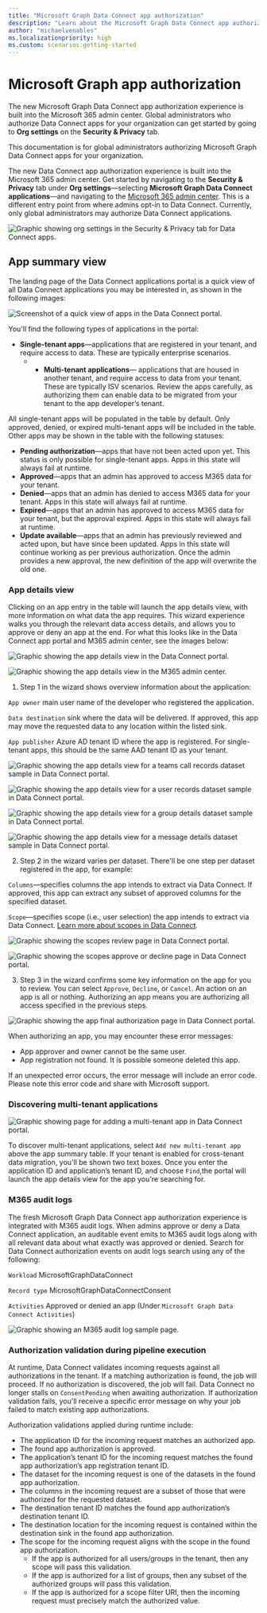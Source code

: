 ```yaml
---
title: "Microsoft Graph Data Connect app authorization"
description: "Learn about the Microsoft Graph Data Connect app authorization process"
author: "michaelvenables"
ms.localizationpriority: high
ms.custom: scenarios:getting-started
---
```


# Microsoft Graph app authorization

The new Microsoft Graph Data Connect app authorization experience is built into the Microsoft 365 admin center. Global administrators who authorize Data Connect apps for your organization can get started by going to **Org settings** on the **Security & Privacy** tab.

This documentation is for global administrators authorizing Microsoft Graph Data Connect apps for your organization.

The new Data Connect app authorization experience is built into the Microsoft 365 admin center. Get started by navigating to the **Security & Privacy** tab under **Org settings**—selecting **Microsoft Graph Data Connect applications**—and navigating to the [Microsoft 365 admin center](https://admin.microsoft.com/Adminportal/Home?#/Settings/MGDCAdminCenter). This is a different entry point from where admins opt-in to Data Connect. Currently, only global administrators may authorize Data Connect applications.

![Graphic showing org settings in the Security & Privacy tab for Data Connect apps.](images/org-settings-security-and-privacy-data-connect-apps.png)

## App summary view

The landing page of the Data Connect applications portal is a quick view of all Data Connect applications you may be interested in, as shown in the following images:

![Screenshot of a quick view of apps in the Data Connect portal.](images/authorization-app-summary-table.png)

You'll find the following types of applications in the portal:

- **Single-tenant apps**—applications that are registered in your tenant, and require access to data. These are typically enterprise scenarios.
    - - **Multi-tenant applications**— applications that are housed in another tenant, and require access to data from your tenant. These are typically ISV scenarios. Review the apps carefully, as authorizing them can enable data to be migrated from your tenant to the app developer’s tenant.

All single-tenant apps will be populated in the table by default. Only approved, denied, or expired multi-tenant apps will be included in the table. Other apps may be shown in the table with the following statuses:

- **Pending authorization**—apps that have not been acted upon yet. This status is only possible for single-tenant apps. Apps in this state will always fail at runtime.
- **Approved**—apps that an admin has approved to access M365 data for your tenant.
- **Denied**—apps that an admin has denied to access M365 data for your tenant. Apps in this state will always fail at runtime.
- **Expired**—apps that an admin has approved to access M365 data for your tenant, but the approval expired. Apps in this state will always fail at runtime.
- **Update available**—apps that an admin has previously reviewed and acted upon, but have since been updated. Apps in this state will continue working as per previous authorization. Once the admin provides a new approval, the new definition of the app will overwrite the old one.

### App details view
<!-- For this section, can we either have a set of images for the user to click through or a GIF of all wizard pages to reduce number of screenshots? -->
Clicking on an app entry in the table will launch the app details view, with more information on what data the app requires. This wizard experience walks you through the relevant data access details, and allows you to approve or deny an app at the end. For what this looks like in the Data Connect app portal and M365 admin center, see the images below:

![Graphic showing the app details view in the Data Connect portal.](images/authorization-app-details-overview.png)

![Graphic showing the app details view in the M365 admin center.](images/m365-admin-center-app-details-view.png)

1. Step 1 in the wizard shows overview information about the application:

`App owner` main user name of the developer who registered the application.

`Data destination` sink where the data will be delivered. If approved, this app may move the requested data to any location within the listed sink.

`App publisher` Azure AD tenant ID where the app is registered. For single-tenant apps, this should be the same AAD tenant ID as your tenant.

![Graphic showing the app details view for a teams call records dataset sample in Data Connect portal.](images/data-connect-portal-team-call-records-sample.png)

![Graphic showing the app details view for a user records dataset sample in Data Connect portal.](images/m365-admin-center-user-records-sample.png)

![Graphic showing the app details view for a group details dataset sample in Data Connect portal.](images/m365-admin-center-group-details-sample.png)

![Graphic showing the app details view for a message details dataset sample in Data Connect portal.](images/m365-admin-center-message-details-sample.png)

2. Step 2 in the wizard varies per dataset. There'll be one step per dataset registered in the app, for example:

`Columns`—specifies columns the app intends to extract via Data Connect. If approved, this app can extract any subset of approved columns for the specified dataset.

`Scope`—specifies scope (i.e., user selection) the app intends to extract via Data Connect. [Learn more about scopes in Data Connect](./data-connect-users-and-groups).

![Graphic showing the scopes review page in Data Connect portal.](images/data-connect-scopes-review-page.png)

![Graphic showing the scopes approve or decline page in Data Connect portal.](images/data-connect-scopes-approve-decline-page.png)

3. Step 3 in the wizard confirms some key information on the app for you to review. You can select `Approve`, `Decline`, or `Cancel`. An action on an app is all or nothing. Authorizing an app means you are authorizing all access specified in the previous steps.

![Graphic showing the app final authorization page in Data Connect portal.](images/data-connect-app-final-authorization.png)

When authorizing an app, you may encounter these error messages:

- App approver and owner cannot be the same user.
- App registration not found. It is possible someone deleted this app.

If an unexpected error occurs, the error message will include an error code. Please note this error code and share with Microsoft support.

### Discovering multi-tenant applications

![Graphic showing page for adding a multi-tenant app in Data Connect portal.](images/add-new-multi-tenant-app-page.png)

To discover multi-tenant applications, select `Add new multi-tenant app` above the app summary table. If your tenant is enabled for cross-tenant data migration, you'll be shown two text boxes. Once you enter the application ID and application’s tenant ID, and choose `Find`,the portal will launch the app details view for the app you're searching for.

### M365 audit logs

The fresh Microsoft Graph Data Connect app authorization experience is integrated with M365 audit logs. When admins approve or deny a Data Connect application, an auditable event emits to M365 audit logs along with all relevant data about what exactly was approved or denied. Search for Data Connect authorization events on audit logs search using any of the following:

`Workload` MicrosoftGraphDataConnect

`Record type` MicrosoftGraphDataConnectConsent

`Activities` Approved or denied an app (Under `Microsoft Graph Data Connect Activities`)

![Graphic showing an M365 audit log sample page.](images/m365-audit-log-example.png)

### Authorization validation during pipeline execution

At runtime, Data Connect validates incoming requests against all authorizations in the tenant. If a matching authorization is found, the job will proceed. If no authorization is discovered, the job will fail. Data Connect no longer stalls on `ConsentPending` when awaiting authorization. If authorization validation fails, you'll receive a specific error message on why your job failed to match existing app authorizations.

Authorization validations applied during runtime include:

- The application ID for the incoming request matches an authorized app.
- The found app authorization is approved.
- The application’s tenant ID for the incoming request matches the found app authorization’s app registration tenant ID.
- The dataset for the incoming request is one of the datasets in the found app authorization.
- The columns in the incoming request are a subset of those that were authorized for the requested dataset.
- The destination tenant ID matches the found app authorization’s destination tenant ID.
- The destination location for the incoming request is contained within the destination sink in the found app authorization.
- The scope for the incoming request aligns with the scope in the found app authorization.
  - If the app is authorized for all users/groups in the tenant, then any scope will pass this validation.
  - If the app is authorized for a list of groups, then any subset of the authorized groups will pass this validation.
  - If the app is authorized for a scope filter URI, then the incoming request must precisely match the authorized value.
